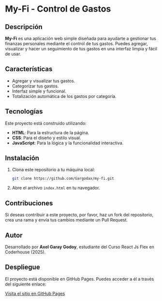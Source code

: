 # My-Fi - Control de Gastos

## Descripción

**My-Fi** es una aplicación web simple diseñada para ayudarte a gestionar tus finanzas personales mediante el control de tus gastos. Puedes agregar, visualizar y hacer un seguimiento de tus gastos en una interfaz limpia y fácil de usar.

## Características

- Agregar y visualizar tus gastos.
- Categorizar tus gastos.
- Interfaz simple y funcional.
- Totalización automática de los gastos por categoría.

## Tecnologías

Este proyecto está construido utilizando:

- **HTML**: Para la estructura de la página.
- **CSS**: Para el diseño y estilo visual.
- **JavaScript**: Para la lógica y la funcionalidad interactiva.

## Instalación

1. Clona este repositorio a tu máquina local:

    ```bash
   git clone https://github.com/Gargodax/my-fi.git
   ```
3. Abre el archivo `index.html` en tu navegador.

## Contribuciones

Si deseas contribuir a este proyecto, por favor, haz un fork del repositorio, crea una rama y envía tus cambios mediante un Pull Request.

## Autor

Desarrollado por **Axel Garay Godoy**, estudiante del Curso React Js Flex en Coderhouse (2025).

## Despliegue

El proyecto está disponible en GitHub Pages. Puedes acceder a él a través del siguiente enlace:

[Visita el sitio en GitHub Pages](https://gargodax.github.io/my-fi/)
